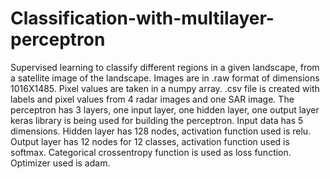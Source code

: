 # Classification-with-multilayer-perceptron
Supervised learning to classify different regions in a given landscape, from a satellite image of the landscape.
Images are in .raw format of dimensions 1016X1485.
Pixel values are taken in a numpy array.
.csv file is created with labels and pixel values from 4 radar images and one SAR image.
The perceptron has 3 layers, one input layer, one hidden layer, one output layer
keras library is being used for building the perceptron.
Input data has 5 dimensions.
Hidden layer has 128 nodes, activation function used is relu.
Output layer has 12 nodes for 12 classes, activation function used is softmax.
Categorical crossentropy function is used as loss function.
Optimizer used is adam.
